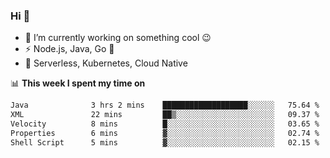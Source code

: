 ### Hi 👋

<!--
**nodejh/nodejh** is a ✨ _special_ ✨ repository because its `README.md` (this file) appears on your GitHub profile.

Here are some ideas to get you started:

- 🔭 I’m currently working on ...
- 🌱 I’m currently learning ...
- 👯 I’m looking to collaborate on ...
- 🤔 I’m looking for help with ...
- 💬 Ask me about ...
- 📫 How to reach me: ...
- 😄 Pronouns: ...
- ⚡ Fun fact: ...
-->

- 🔭 I’m currently working on something cool :wink:
- ⚡ Node.js, Java, Go :thought_balloon:
- 🤖 Serverless, Kubernetes, Cloud Native

📊 **This week I spent my time on**

<!--START_SECTION:waka-->

```txt
Java              3 hrs 2 mins    ███████████████████░░░░░░   75.64 %
XML               22 mins         ██▒░░░░░░░░░░░░░░░░░░░░░░   09.37 %
Velocity          8 mins          █░░░░░░░░░░░░░░░░░░░░░░░░   03.65 %
Properties        6 mins          ▓░░░░░░░░░░░░░░░░░░░░░░░░   02.74 %
Shell Script      5 mins          ▓░░░░░░░░░░░░░░░░░░░░░░░░   02.15 %
```

<!--END_SECTION:waka-->


<!--
:traffic_light: **Visitors**

![visitors](https://visitor-badge.glitch.me/badge?page_id=nodejh.nodejh)
-->
